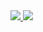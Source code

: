 <a href="#">
  <img
    src="https://github-readme-stats.vercel.app/api?username=miZyind&show_icons=true&theme=ayu-mirage&hide_title=true&hide_border=true"
  />
</a>
<a href="#">
  <img
    src="https://github-readme-stats.vercel.app/api/top-langs/?username=miZyind&layout=compact&theme=ayu-mirage&hide_border=true"
  />
</a>
